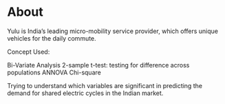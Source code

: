 # About

Yulu is India’s leading micro-mobility service provider, which offers unique vehicles for the daily commute. 

Concept Used:

Bi-Variate Analysis
2-sample t-test: testing for difference across populations
ANNOVA
Chi-square

Trying to understand which variables are significant in predicting the demand for shared electric cycles in the Indian market.
